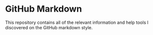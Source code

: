 # GitHub Markdown
This repository contains all of the relevant information and help tools I discovered on the GitHub markdown style.
